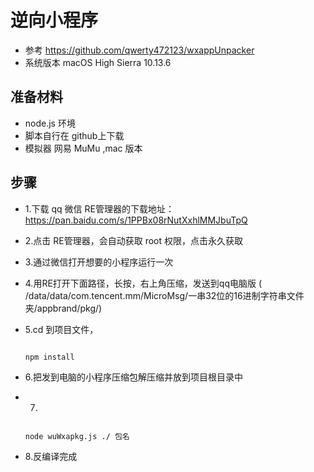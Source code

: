 # 逆向小程序

* 参考  https://github.com/qwerty472123/wxappUnpacker
* 系统版本 macOS High Sierra 10.13.6
## 准备材料
  * node.js 环境
  * 脚本自行在 github上下载
  * 模拟器 网易 MuMu ,mac 版本
## 步骤
  * 1.下载 qq 微信  RE管理器的下载地址：https://pan.baidu.com/s/1PPBx08rNutXxhlMMJbuTpQ
  * 2.点击 RE管理器，会自动获取 root 权限，点击永久获取
  * 3.通过微信打开想要的小程序运行一次
  * 4.用RE打开下面路径，长按，右上角压缩，发送到qq电脑版
 ( /data/data/com.tencent.mm/MicroMsg/一串32位的16进制字符串文件夹/appbrand/pkg/)
  * 5.cd 到项目文件，
    <pre><code>
    npm install
    </code></pre>

  * 6.把发到电脑的小程序压缩包解压缩并放到项目根目录中
  * 7.
    <pre><code>
    node wuWxapkg.js ./ 包名
    </code></pre>
  * 8.反编译完成